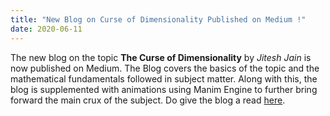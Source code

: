 ```yaml
---
title: "New Blog on Curse of Dimensionality Published on Medium !"
date: 2020-06-11
---
```


The new blog on the topic **The Curse of Dimensionality** by *Jitesh Jain* is now published on Medium. The Blog covers the basics of the topic and the mathematical fundamentals followed in subject matter. Along with this, the blog is supplemented with animations using Manim Engine to further bring forward the main crux of the subject. Do give the blog a read [here](https://medium.com/vlgiitr/the-curse-of-dimensionality-15f950e519d2).


